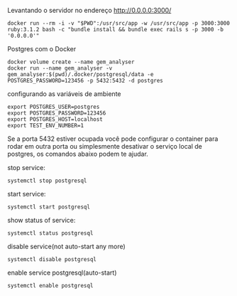 Levantando o servidor no endereço http://0.0.0.0:3000/
```
docker run --rm -i -v "$PWD":/usr/src/app -w /usr/src/app -p 3000:3000 ruby:3.1.2 bash -c "bundle install && bundle exec rails s -p 3000 -b '0.0.0.0'"
```

Postgres com o Docker

```
docker volume create --name gem_analyser
docker run --name gem_analyser -v gem_analyser:$(pwd)/.docker/postgresql/data -e POSTGRES_PASSWORD=123456 -p 5432:5432 -d postgres
```

configurando as variáveis de ambiente

```
export POSTGRES_USER=postgres
export POSTGRES_PASSWORD=123456
export POSTGRES_HOST=localhost
export TEST_ENV_NUMBER=1
```

Se a porta 5432 estiver ocupada você pode configurar o container para rodar em outra porta ou simplesmente
desativar o serviço local de postgres, os comandos abaixo podem te ajudar.

stop service:
```
systemctl stop postgresql
```
start service:
```
systemctl start postgresql
```
show status of service:
```
systemctl status postgresql
```
disable service(not auto-start any more)
```
systemctl disable postgresql
```
enable service postgresql(auto-start)
```
systemctl enable postgresql
```